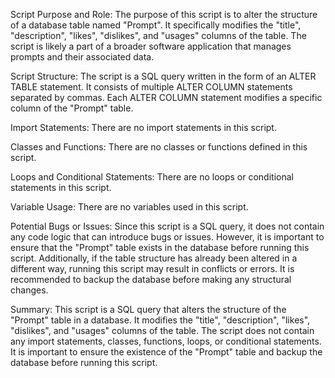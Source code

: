 Script Purpose and Role:
The purpose of this script is to alter the structure of a database table named "Prompt". It specifically modifies the "title", "description", "likes", "dislikes", and "usages" columns of the table. The script is likely a part of a broader software application that manages prompts and their associated data.

Script Structure:
The script is a SQL query written in the form of an ALTER TABLE statement. It consists of multiple ALTER COLUMN statements separated by commas. Each ALTER COLUMN statement modifies a specific column of the "Prompt" table.

Import Statements:
There are no import statements in this script.

Classes and Functions:
There are no classes or functions defined in this script.

Loops and Conditional Statements:
There are no loops or conditional statements in this script.

Variable Usage:
There are no variables used in this script.

Potential Bugs or Issues:
Since this script is a SQL query, it does not contain any code logic that can introduce bugs or issues. However, it is important to ensure that the "Prompt" table exists in the database before running this script. Additionally, if the table structure has already been altered in a different way, running this script may result in conflicts or errors. It is recommended to backup the database before making any structural changes.

Summary:
This script is a SQL query that alters the structure of the "Prompt" table in a database. It modifies the "title", "description", "likes", "dislikes", and "usages" columns of the table. The script does not contain any import statements, classes, functions, loops, or conditional statements. It is important to ensure the existence of the "Prompt" table and backup the database before running this script.